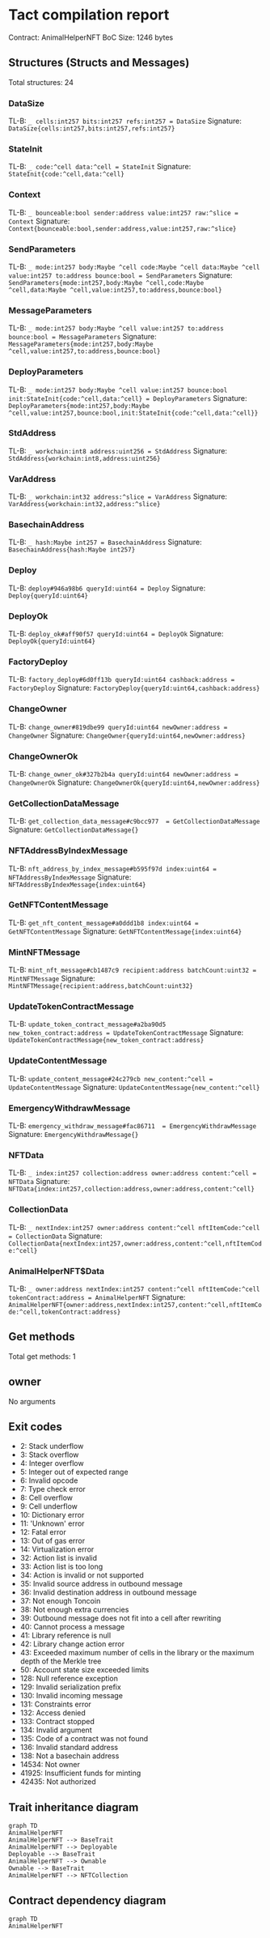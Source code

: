 # Tact compilation report
Contract: AnimalHelperNFT
BoC Size: 1246 bytes

## Structures (Structs and Messages)
Total structures: 24

### DataSize
TL-B: `_ cells:int257 bits:int257 refs:int257 = DataSize`
Signature: `DataSize{cells:int257,bits:int257,refs:int257}`

### StateInit
TL-B: `_ code:^cell data:^cell = StateInit`
Signature: `StateInit{code:^cell,data:^cell}`

### Context
TL-B: `_ bounceable:bool sender:address value:int257 raw:^slice = Context`
Signature: `Context{bounceable:bool,sender:address,value:int257,raw:^slice}`

### SendParameters
TL-B: `_ mode:int257 body:Maybe ^cell code:Maybe ^cell data:Maybe ^cell value:int257 to:address bounce:bool = SendParameters`
Signature: `SendParameters{mode:int257,body:Maybe ^cell,code:Maybe ^cell,data:Maybe ^cell,value:int257,to:address,bounce:bool}`

### MessageParameters
TL-B: `_ mode:int257 body:Maybe ^cell value:int257 to:address bounce:bool = MessageParameters`
Signature: `MessageParameters{mode:int257,body:Maybe ^cell,value:int257,to:address,bounce:bool}`

### DeployParameters
TL-B: `_ mode:int257 body:Maybe ^cell value:int257 bounce:bool init:StateInit{code:^cell,data:^cell} = DeployParameters`
Signature: `DeployParameters{mode:int257,body:Maybe ^cell,value:int257,bounce:bool,init:StateInit{code:^cell,data:^cell}}`

### StdAddress
TL-B: `_ workchain:int8 address:uint256 = StdAddress`
Signature: `StdAddress{workchain:int8,address:uint256}`

### VarAddress
TL-B: `_ workchain:int32 address:^slice = VarAddress`
Signature: `VarAddress{workchain:int32,address:^slice}`

### BasechainAddress
TL-B: `_ hash:Maybe int257 = BasechainAddress`
Signature: `BasechainAddress{hash:Maybe int257}`

### Deploy
TL-B: `deploy#946a98b6 queryId:uint64 = Deploy`
Signature: `Deploy{queryId:uint64}`

### DeployOk
TL-B: `deploy_ok#aff90f57 queryId:uint64 = DeployOk`
Signature: `DeployOk{queryId:uint64}`

### FactoryDeploy
TL-B: `factory_deploy#6d0ff13b queryId:uint64 cashback:address = FactoryDeploy`
Signature: `FactoryDeploy{queryId:uint64,cashback:address}`

### ChangeOwner
TL-B: `change_owner#819dbe99 queryId:uint64 newOwner:address = ChangeOwner`
Signature: `ChangeOwner{queryId:uint64,newOwner:address}`

### ChangeOwnerOk
TL-B: `change_owner_ok#327b2b4a queryId:uint64 newOwner:address = ChangeOwnerOk`
Signature: `ChangeOwnerOk{queryId:uint64,newOwner:address}`

### GetCollectionDataMessage
TL-B: `get_collection_data_message#c9bcc977  = GetCollectionDataMessage`
Signature: `GetCollectionDataMessage{}`

### NFTAddressByIndexMessage
TL-B: `nft_address_by_index_message#b595f97d index:uint64 = NFTAddressByIndexMessage`
Signature: `NFTAddressByIndexMessage{index:uint64}`

### GetNFTContentMessage
TL-B: `get_nft_content_message#a0ddd1b8 index:uint64 = GetNFTContentMessage`
Signature: `GetNFTContentMessage{index:uint64}`

### MintNFTMessage
TL-B: `mint_nft_message#cb1487c9 recipient:address batchCount:uint32 = MintNFTMessage`
Signature: `MintNFTMessage{recipient:address,batchCount:uint32}`

### UpdateTokenContractMessage
TL-B: `update_token_contract_message#a2ba90d5 new_token_contract:address = UpdateTokenContractMessage`
Signature: `UpdateTokenContractMessage{new_token_contract:address}`

### UpdateContentMessage
TL-B: `update_content_message#24c279cb new_content:^cell = UpdateContentMessage`
Signature: `UpdateContentMessage{new_content:^cell}`

### EmergencyWithdrawMessage
TL-B: `emergency_withdraw_message#fac86711  = EmergencyWithdrawMessage`
Signature: `EmergencyWithdrawMessage{}`

### NFTData
TL-B: `_ index:int257 collection:address owner:address content:^cell = NFTData`
Signature: `NFTData{index:int257,collection:address,owner:address,content:^cell}`

### CollectionData
TL-B: `_ nextIndex:int257 owner:address content:^cell nftItemCode:^cell = CollectionData`
Signature: `CollectionData{nextIndex:int257,owner:address,content:^cell,nftItemCode:^cell}`

### AnimalHelperNFT$Data
TL-B: `_ owner:address nextIndex:int257 content:^cell nftItemCode:^cell tokenContract:address = AnimalHelperNFT`
Signature: `AnimalHelperNFT{owner:address,nextIndex:int257,content:^cell,nftItemCode:^cell,tokenContract:address}`

## Get methods
Total get methods: 1

## owner
No arguments

## Exit codes
* 2: Stack underflow
* 3: Stack overflow
* 4: Integer overflow
* 5: Integer out of expected range
* 6: Invalid opcode
* 7: Type check error
* 8: Cell overflow
* 9: Cell underflow
* 10: Dictionary error
* 11: 'Unknown' error
* 12: Fatal error
* 13: Out of gas error
* 14: Virtualization error
* 32: Action list is invalid
* 33: Action list is too long
* 34: Action is invalid or not supported
* 35: Invalid source address in outbound message
* 36: Invalid destination address in outbound message
* 37: Not enough Toncoin
* 38: Not enough extra currencies
* 39: Outbound message does not fit into a cell after rewriting
* 40: Cannot process a message
* 41: Library reference is null
* 42: Library change action error
* 43: Exceeded maximum number of cells in the library or the maximum depth of the Merkle tree
* 50: Account state size exceeded limits
* 128: Null reference exception
* 129: Invalid serialization prefix
* 130: Invalid incoming message
* 131: Constraints error
* 132: Access denied
* 133: Contract stopped
* 134: Invalid argument
* 135: Code of a contract was not found
* 136: Invalid standard address
* 138: Not a basechain address
* 14534: Not owner
* 41925: Insufficient funds for minting
* 42435: Not authorized

## Trait inheritance diagram

```mermaid
graph TD
AnimalHelperNFT
AnimalHelperNFT --> BaseTrait
AnimalHelperNFT --> Deployable
Deployable --> BaseTrait
AnimalHelperNFT --> Ownable
Ownable --> BaseTrait
AnimalHelperNFT --> NFTCollection
```

## Contract dependency diagram

```mermaid
graph TD
AnimalHelperNFT
```